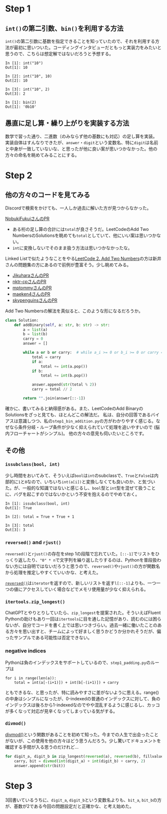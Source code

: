 # Step 1

## `int()`の第二引数、`bin()`を利用する方法

`int()`の第二引数に基数を指定できることを知っていたので、それを利用する方法が最初に思いついた。コーディングインタビューだともっと実装力をみたいと思うので、こちらは想定解ではないだろうと予想する。

```
In [1]: int("10")
Out[1]: 10

In [2]: int("10", 10)
Out[2]: 10

In [3]: int("10", 2)
Out[3]: 2
```

```
In [1]: bin(2)
Out[1]: '0b10'
```

## 愚直に足し算・繰り上がりを実装する方法

数学で習った通り、二進数（のみならず他の基数にも対応）の足し算を実装。
実装自体はすんなりできたが、`answer`・`digit`という変数名、特に`digit`は名前と中身が一致していないな、と思ったが他に良い案が思いつかなかった。他の方々の命名を眺めてみることにする。

# Step 2

## 他の方々のコードを見てみる

Discordで検索をかけても、一人しか過去に解いた方が見つからなかった。

[NobukiFukuiさんのPR](https://github.com/NobukiFukui/Grind75-ProgrammingTraining/pull/35)
- ある桁の足し算の合計には`total`が良さそうだ。LeetCodeのAdd Two NumbersのSolutionsを眺めても`total`としていて、他にいい案は思いつかない。
- `int`に変換しないでそのまま扱う方法は思いつかなかったな。

Linked Listで似たようなことをやる[LeetCode 2. Add Two Numbers](https://leetcode.com/problems/add-two-numbers/description/)の方は新井さんの問題集の方にあるので前例が豊富そう。少し眺めてみる。

- [JikuharaさんのPR](https://github.com/Jikuhara/LeetCode/pull/11)
- [nktr-cpさんのPR](https://github.com/nktr-cp/leetcode/pull/6)
- [mptommyさんのPR](https://github.com/mptommy/coding-practice/pull/5)
- [maeken4さんのPR](https://github.com/maeken4/Arai60/pull/5)
- [skypenguinsさんのPR](https://github.com/skypenguins/coding-practice/pull/2)

Add Two Numbersの解法を真似ると、このような形になるだろうか。

```python
class Solution:
    def addBinary(self, a: str, b: str) -> str:
        a = list(a)
        b = list(b)
        carry = 0
        answer = []

        while a or b or carry:  # while a_i >= 0 or b_i >= 0 or carry == 1 として使用スペースを少なく抑える方法もあり
            total = carry
            if a:
                total += int(a.pop())
            if b:
                total += int(b.pop())

            answer.append(str(total % 2))
            carry = total // 2

        return "".join(answer[::-1])
```

確かに、書いてみると納得感がある。また、LeetCodeのAdd BinaryのSolutionsをざっと見ても、ほとんどこの解法だ。
私は、自分の回答であるバイアスは意識しつつ、私の`step1_bin_addition.py`の方がわかりやすく感じる。なぜなら条件分岐・ループ条件が少なく抑えられていて処理を追いやすいので (脳内フローチャートがシンプル)。
他の方々の意見も伺いたいところです。

## その他

### `issubclass(bool, int)`

少し時間をおいてみて、そういえば`bool`は`int`のsubclassで、`True`と`False`は内部的に`1`と`0`なので、いちいち`int(a[i])`と変換しなくても良いのか、と気づいた。が、一般的な知識ではないと感じるし、`bool`型と`int`型を混ぜて扱うことに、バグを起こすのではないかという不安を抱えるのでやめておく。

```
In [1]: issubclass(bool, int)
Out[1]: True

In [2]: total = True + True + 1

In [3]: total
Out[3]: 3
```

### `reversed()` and `rjust()`

`reversed()`と`rjust()`の存在をstep 1の段階で忘れていた。`[::-1]`でリストをひっくり返したり、`"0" * n`で文字列を繰り返したりするのは、Pythonを普段扱わない方には自明ではないだろうと思うので、`reversed()`や`rjust()`の方が関数名から処理を推定しやすくていいかな、と考えた。

[`reversed()`](https://docs.python.org/3/library/functions.html#reversed)は`iterator`を返すので、新しいリストを返す`l[::-1]`よりも、一つ一つの値にアクセスしていく場合などでメモリ使用量が少なく抑えられる。

### `itertools.zip_longest()`

ChatGPTとやりとりしていたら、`zip_longest`を提案された。そういえばFluent Pythonの助けもあり一回は`itertools`に目を通した記憶があり、読むのには困らないが、自分でコードを書く上では思いつきづらい。過去一緒に働いたことのある方々を思い出すと、チームによって好ましく思うかどうか分かれそうだが、偏ったサンプルである可能性は否定できない。

### negative indices

Pythonは負のインデックスをサポートしているので、`step1_padding.py`のループは

```
for i in range(len(a)):
    total = int(a[-(i+1)]) + int(b[-(i+1)]) + carry
```

ともできるな、と思ったが、特に読みやすさに差がないように思える。range()の中身はシンプルになったが、0-indexedの普通のインデックスに対して、負のインデックスは後ろから1-indexedなのでやや混乱するように感じるし、カッコが多くなって対応が見辛くなってしまっている気がする。

### `divmod()`

[divmod()](https://docs.python.org/3/library/functions.html#divmod)という関数があることを初めて知った。今までの人生で出会ったことがないが、この使用を他の方々はどう思うんだろう。少し驚いてドキュメントを確認する手間が入る思うのだけれど...

```python
for digit_a, digit_b in zip_longest(reversed(a), reversed(b), fillvalue="0"):
    carry, bit = divmod(int(digit_a) + int(digit_b) + carry, 2)
    answer.append(str(bit))
```

# Step 3

3回書いているうちに、`digit_a`, `digit_b`という変数名よりも、`bit_a`, `bit_b`の方が、基数が2である今回の問題設定だと正確かな、と考え始めた。
